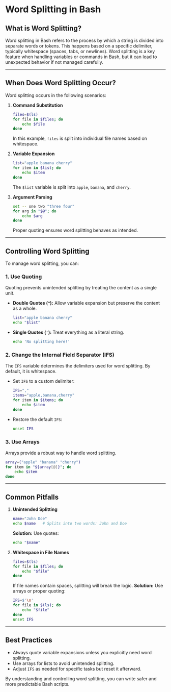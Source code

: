 # Word Splitting in Bash

## What is Word Splitting?
Word splitting in Bash refers to the process by which a string is divided into separate words or tokens. This happens based on a specific delimiter, typically whitespace (spaces, tabs, or newlines). Word splitting is a key feature when handling variables or commands in Bash, but it can lead to unexpected behavior if not managed carefully.

---

## When Does Word Splitting Occur?
Word splitting occurs in the following scenarios:

1. **Command Substitution**
   ```bash
   files=$(ls)
   for file in $files; do
       echo $file
   done
   ```
   In this example, `files` is split into individual file names based on whitespace.

2. **Variable Expansion**
   ```bash
   list="apple banana cherry"
   for item in $list; do
       echo $item
   done
   ```
   The `$list` variable is split into `apple`, `banana`, and `cherry`.

3. **Argument Parsing**
   ```bash
   set -- one two "three four"
   for arg in "$@"; do
       echo $arg
   done
   ```
   Proper quoting ensures word splitting behaves as intended.

---

## Controlling Word Splitting

To manage word splitting, you can:

### **1. Use Quoting**
Quoting prevents unintended splitting by treating the content as a single unit.

- **Double Quotes (`"`):** Allow variable expansion but preserve the content as a whole.
  ```bash
  list="apple banana cherry"
  echo "$list"
  ```

- **Single Quotes (`'`):** Treat everything as a literal string.
  ```bash
  echo 'No splitting here!'
  ```

### **2. Change the Internal Field Separator (IFS)**
The `IFS` variable determines the delimiters used for word splitting. By default, it is whitespace.

- Set `IFS` to a custom delimiter:
  ```bash
  IFS="," 
  items="apple,banana,cherry"
  for item in $items; do
      echo $item
  done
  ```

- Restore the default `IFS`:
  ```bash
  unset IFS
  ```

### **3. Use Arrays**
Arrays provide a robust way to handle word splitting.
```bash
array=("apple" "banana" "cherry")
for item in "${array[@]}"; do
    echo $item
done
```

---

## Common Pitfalls
1. **Unintended Splitting**
   ```bash
   name="John Doe"
   echo $name   # Splits into two words: John and Doe
   ```
   **Solution:** Use quotes:
   ```bash
   echo "$name"
   ```

2. **Whitespace in File Names**
   ```bash
   files=$(ls)
   for file in $files; do
       echo "$file"
   done
   ```
   If file names contain spaces, splitting will break the logic.
   **Solution:** Use arrays or proper quoting:
   ```bash
   IFS=$'\n'
   for file in $(ls); do
       echo "$file"
   done
   unset IFS
   ```

---

## Best Practices
- Always quote variable expansions unless you explicitly need word splitting.
- Use arrays for lists to avoid unintended splitting.
- Adjust `IFS` as needed for specific tasks but reset it afterward.

By understanding and controlling word splitting, you can write safer and more predictable Bash scripts.

